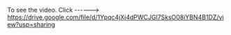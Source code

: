To see the video. Click ------>  https://drive.google.com/file/d/1Ypqc4jXj4dPWCJGl7SksO08iYBN4B1DZ/view?usp=sharing
